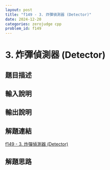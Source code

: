 ```yaml
---
layout: post
title: "f149 - 3. 炸彈偵測器 (Detector)"
date: 2024-12-20
categories: zerojudge cpp
problem_id: f149
---
```


# 3. 炸彈偵測器 (Detector)

## 題目描述



## 輸入說明



## 輸出說明



## 解題連結

[f149 - 3. 炸彈偵測器 (Detector)](https://zerojudge.tw/ShowProblem?problemid=f149)

## 解題思路

